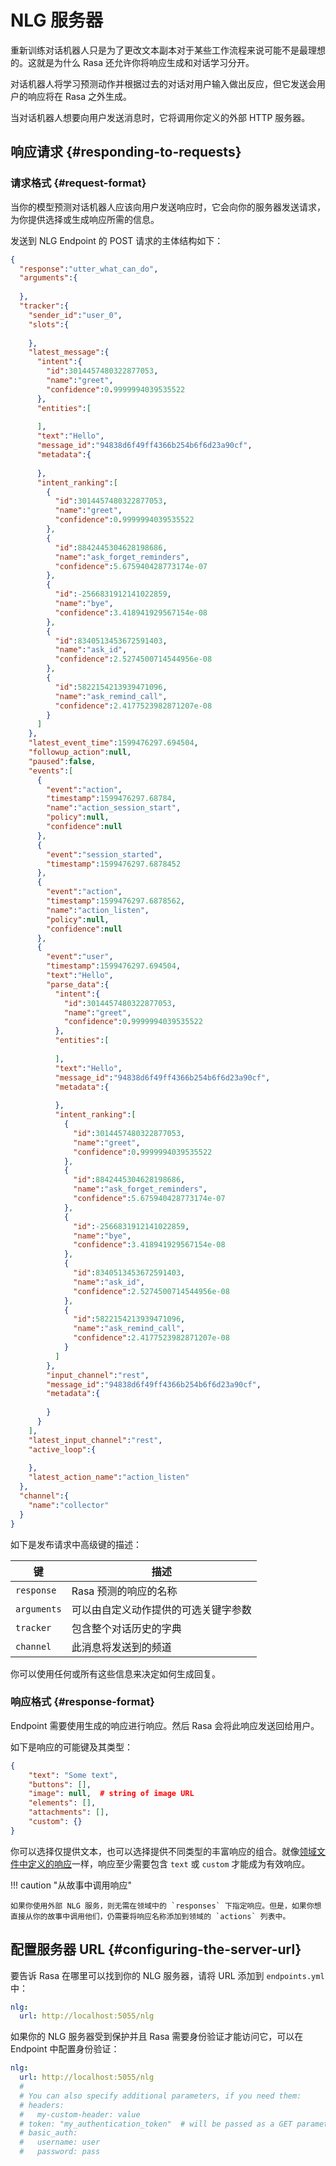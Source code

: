 # NLG 服务器

重新训练对话机器人只是为了更改文本副本对于某些工作流程来说可能不是最理想的。这就是为什么 Rasa 还允许你将响应生成和对话学习分开。

对话机器人将学习预测动作并根据过去的对话对用户输入做出反应，但它发送会用户的响应将在 Rasa 之外生成。

当对话机器人想要向用户发送消息时，它将调用你定义的外部 HTTP 服务器。

## 响应请求 {#responding-to-requests}

### 请求格式 {#request-format}

当你的模型预测对话机器人应该向用户发送响应时，它会向你的服务器发送请求，为你提供选择或生成响应所需的信息。

发送到 NLG Endpoint 的 POST 请求的主体结构如下：

```json
{
  "response":"utter_what_can_do",
  "arguments":{
    
  },
  "tracker":{
    "sender_id":"user_0",
    "slots":{
      
    },
    "latest_message":{
      "intent":{
        "id":3014457480322877053,
        "name":"greet",
        "confidence":0.9999994039535522
      },
      "entities":[
        
      ],
      "text":"Hello",
      "message_id":"94838d6f49ff4366b254b6f6d23a90cf",
      "metadata":{
        
      },
      "intent_ranking":[
        {
          "id":3014457480322877053,
          "name":"greet",
          "confidence":0.9999994039535522
        },
        {
          "id":8842445304628198686,
          "name":"ask_forget_reminders",
          "confidence":5.675940428773174e-07
        },
        {
          "id":-2566831912141022859,
          "name":"bye",
          "confidence":3.418941929567154e-08
        },
        {
          "id":8340513453672591403,
          "name":"ask_id",
          "confidence":2.5274500714544956e-08
        },
        {
          "id":5822154213939471096,
          "name":"ask_remind_call",
          "confidence":2.4177523982871207e-08
        }
      ]
    },
    "latest_event_time":1599476297.694504,
    "followup_action":null,
    "paused":false,
    "events":[
      {
        "event":"action",
        "timestamp":1599476297.68784,
        "name":"action_session_start",
        "policy":null,
        "confidence":null
      },
      {
        "event":"session_started",
        "timestamp":1599476297.6878452
      },
      {
        "event":"action",
        "timestamp":1599476297.6878562,
        "name":"action_listen",
        "policy":null,
        "confidence":null
      },
      {
        "event":"user",
        "timestamp":1599476297.694504,
        "text":"Hello",
        "parse_data":{
          "intent":{
            "id":3014457480322877053,
            "name":"greet",
            "confidence":0.9999994039535522
          },
          "entities":[
            
          ],
          "text":"Hello",
          "message_id":"94838d6f49ff4366b254b6f6d23a90cf",
          "metadata":{
            
          },
          "intent_ranking":[
            {
              "id":3014457480322877053,
              "name":"greet",
              "confidence":0.9999994039535522
            },
            {
              "id":8842445304628198686,
              "name":"ask_forget_reminders",
              "confidence":5.675940428773174e-07
            },
            {
              "id":-2566831912141022859,
              "name":"bye",
              "confidence":3.418941929567154e-08
            },
            {
              "id":8340513453672591403,
              "name":"ask_id",
              "confidence":2.5274500714544956e-08
            },
            {
              "id":5822154213939471096,
              "name":"ask_remind_call",
              "confidence":2.4177523982871207e-08
            }
          ]
        },
        "input_channel":"rest",
        "message_id":"94838d6f49ff4366b254b6f6d23a90cf",
        "metadata":{
          
        }
      }
    ],
    "latest_input_channel":"rest",
    "active_loop":{
      
    },
    "latest_action_name":"action_listen"
  },
  "channel":{
    "name":"collector"
  }
}
```

如下是发布请求中高级键的描述：

| 键          | 描述                                 |
| ----------- | ------------------------------------ |
| `response`  | Rasa 预测的响应的名称                |
| `arguments` | 可以由自定义动作提供的可选关键字参数 |
| `tracker`   | 包含整个对话历史的字典               |
| `channel`   | 此消息将发送到的频道                 |

你可以使用任何或所有这些信息来决定如何生成回复。

### 响应格式 {#response-format}

Endpoint 需要使用生成的响应进行响应。然后 Rasa 会将此响应发送回给用户。

如下是响应的可能键及其类型：

```json
{
    "text": "Some text",
    "buttons": [],
    "image": null,  # string of image URL
    "elements": [],
    "attachments": [],
    "custom": {}
}
```

你可以选择仅提供文本，也可以选择提供不同类型的丰富响应的组合。就像[领域文件中定义的响应](/responses/)一样，响应至少需要包含 `text` 或 `custom` 才能成为有效响应。

!!! caution "从故事中调用响应"

    如果你使用外部 NLG 服务，则无需在领域中的 `responses` 下指定响应。但是，如果你想直接从你的故事中调用他们，仍需要将响应名称添加到领域的 `actions` 列表中。

## 配置服务器 URL {#configuring-the-server-url}

要告诉 Rasa 在哪里可以找到你的 NLG 服务器，请将 URL 添加到 `endpoints.yml` 中：

```yaml title="endpoints.yml"
nlg:
  url: http://localhost:5055/nlg
```

如果你的 NLG 服务器受到保护并且 Rasa 需要身份验证才能访问它，可以在 Endpoint 中配置身份验证：

```yaml title="endpoints.yml"
nlg:
  url: http://localhost:5055/nlg
  #
  # You can also specify additional parameters, if you need them:
  # headers:
  #   my-custom-header: value
  # token: "my_authentication_token"  # will be passed as a GET parameter
  # basic_auth:
  #   username: user
  #   password: pass
```
